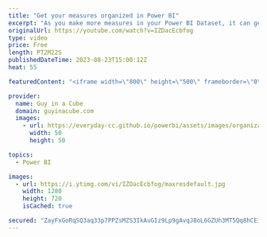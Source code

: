 ```yaml
---
title: "Get your measures organized in Power BI"
excerpt: "As you make more measures in your Power BI Dataset, it can get hard to find the one you need. Sure you can use search...  But you can also organize your measures to make it easier to find them. Patrick shows you how!  📢 Become a member: https://guyinacu.be/membership \r \r *******************\r \r Want"
originalUrl: https://youtube.com/watch?v=IZDacEcbfog
type: video
price: Free
length: PT2M22S
publishedDateTime: 2023-08-23T15:00:12Z
heat: 55

featuredContent: "<iframe width=\"800\" height=\"500\" frameborder=\"0\" src=\"https://www.youtube.com/embed/IZDacEcbfog\" allow=\"accelerometer; autoplay; encrypted-media; gyroscope; picture-in-picture\" allowfullscreen></iframe>"

provider:
  name: Guy in a Cube
  domain: guyinacube.com
  images:
    - url: https://everyday-cc.github.io/powerbi/assets/images/organizations/guyinacube.com-50x50.jpg
      width: 50
      height: 50

topics:
  - Power BI

images:
  - url: https://i.ytimg.com/vi/IZDacEcbfog/maxresdefault.jpg
    width: 1280
    height: 720
    isCached: true

secured: "ZayFxGoRqSQ3aq33p7PPZsMZS3IkAuGIz9Lp9gAvqJ8oL6GZUh3MT5Qq8hCEiqi4qDkjSyeIKv+IFL1OOR36Sw1IWOuib4717bca5UT36X/8PXghYq3v1/iMzicLOOu3o1OQhCgIGJ4Akr8fMFSVUrTlhUswIBPzHDuUkFnfepnuimaHZ8h6VS2Pt1aL7XcuAFFQ+UNr152201PofAOlXXspuq3J+TOEjzNLqAWdXPQyzVVh+LRZW/EA5ihbCQ7RxTrvp/aujElghogX17sM4rxMlhbed8lI9an8mdt82XBSrREj+9zKOm6NwZ+L81P1fSN04szx1Jg/Pkl84TeQy0bv4HX93IgMLGMbaFazA/o5CzYoGP0lSV88FDffBtO2CclMkheZIdzUBvACIIhufsjYkaa9qEx9Sao/pwuSgBU=;HzY80CPiguP3ot6gmdt31g=="
---
```


